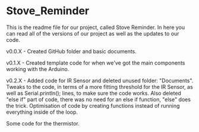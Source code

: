 # Stove_Reminder
This is the readme file for our project, called Stove Reminder. In here you can read all of the versions of our project as well as the updates to our code.


v0.0.X - Created GitHub folder and basic documents.

v0.1.X - Created template code for when we've got the main components working with the Arduino.

v0.2.X - Added code for IR Sensor and deleted unused folder: "Documents". Tweaks to the code, in terms of a more fitting threshold for the IR Sensor, as well as Serial.println(); lines, to make sure the code works. Also deleted "else if" part of code, there was no need for an else if function, "else" does the trick.
Optimisation of code by creating functions instead of running everything inside of the loop.

Some code for the thermistor.
